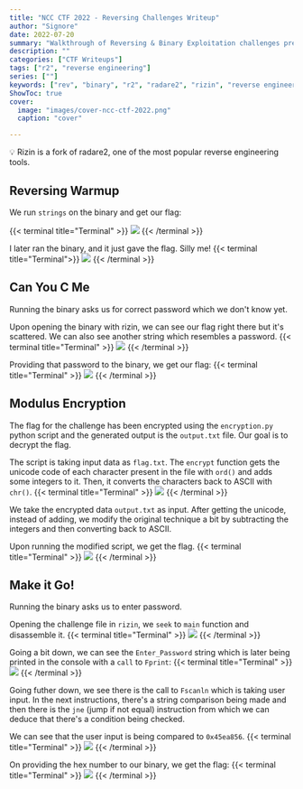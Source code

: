 ```yaml
---
title: "NCC CTF 2022 - Reversing Challenges Writeup"
author: "Signore"
date: 2022-07-20
summary: "Walkthrough of Reversing & Binary Exploitation challenges presented at NED Cyber Community CTF 2022"
description: ""
categories: ["CTF Writeups"]
tags: ["r2", "reverse engineering"]
series: [""]
keywords: ["rev", "binary", "r2", "radare2", "rizin", "reverse engineering", "ghidra"]
ShowToc: true
cover:
  image: "images/cover-ncc-ctf-2022.png"
  caption: "cover"

---
```


:bulb: Rizin is a fork of radare2, one of the most popular reverse engineering tools.

## Reversing Warmup

We run `strings` on the binary and get our flag:

{{< terminal title="Terminal" >}}
![](chall-1.png)
{{< /terminal >}}

I later ran the binary, and it just gave the flag. Silly me!
{{< terminal title="Terminal">}}
![](chall-11.png)
{{< /terminal >}}
## Can You C Me

Running the binary asks us for correct password which we don't know yet.

Upon opening the binary with rizin, we can see our flag right there but it's scattered. We can also see another string which resembles a password.
{{< terminal title="Terminal" >}}
![](chall-20.png)
{{< /terminal >}}

Providing that password to the binary, we get our flag:
{{< terminal title="Terminal" >}}
![](chall-21.png)
{{< /terminal >}}

## Modulus Encryption

The flag for the challenge has been encrypted using the `encryption.py` python script and the generated output is the `output.txt` file. Our goal is to decrypt the flag.

The script is taking input data as `flag.txt`. The `encrypt` function gets the unicode code of each character present in the file with `ord()` and adds some integers to it. Then, it converts the characters back to ASCII with `chr()`.
{{< terminal title="Terminal" >}}
![](chall-30.png)
{{< /terminal >}}

We take the encrypted data `output.txt` as input. After getting the unicode, instead of adding, we modify the original technique a bit by subtracting the integers and then converting back to ASCII.

Upon running the modified script, we get the flag.
{{< terminal title="Terminal" >}}
![](chall-31.png)
{{< /terminal >}}

## Make it Go!

Running the binary asks us to enter password.

Opening the challenge file in `rizin`, we `seek` to `main` function and disassemble it. 
{{< terminal title="Terminal" >}}
![](chall-40.png)
{{< /terminal >}}

Going a bit down, we can see the `Enter_Password` string which is later being printed in the console with a `call` to `Fprint`:
{{< terminal title="Terminal" >}}
![](chall-41.png)
{{< /terminal >}}

Going futher down, we see there is the call to `Fscanln` which is taking user input. In the next instructions, there's a string comparison being made and then there is the `jne` (jump if not equal) instruction from which we can deduce that there's a condition being checked.

We can see that the user input is being compared to `0x45ea856`.
{{< terminal title="Terminal" >}}
![](chall-42.png)
{{< /terminal >}}

On providing the hex number to our binary, we get the flag:
{{< terminal title="Terminal" >}}
![](chall-43.png)
{{< /terminal >}}
